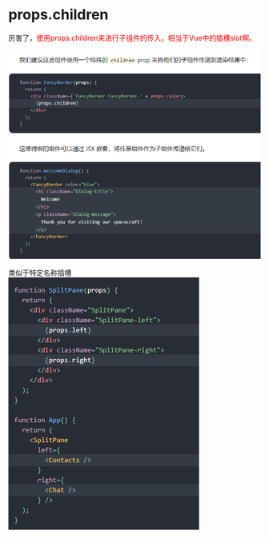 # props.children
厉害了，<font color="red">使用props.children来进行子组件的传入，相当于Vue中的插槽slot啊。</font>

![image](./assets/p-c-1.png)  

类似于特定名称插槽  
![image](./assets/p-c-2.png)  